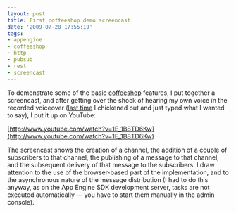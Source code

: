 ```yaml
---
layout: post
title: First coffeeshop demo screencast
date: '2009-07-28 17:55:19'
tags:
- appengine
- coffeeshop
- http
- pubsub
- rest
- screencast
---
```



To demonstrate some of the basic [coffeeshop](http://wiki.github.com/qmacro/coffeeshop) features, I put together a screencast, and after getting over the shock of hearing my own voice in the recorded voiceover ([last time](https://www.sdn.sap.com/irj/scn/weblogs?blog=/pub/wlg/1669) I chickened out and just typed what I wanted to say), I put it up on YouTube:

<object data="http://www.youtube.com/v/1E_1B8TD6Kw&hl=en&fs=1&rel=0" height="340" type="application/x-shockwave-flash" width="560"><param name="allowFullScreen" value="true"></param><param name="allowscriptaccess" value="always"></param><param name="src" value="http://www.youtube.com/v/1E_1B8TD6Kw&hl=en&fs=1&rel=0"></param><param name="allowfullscreen" value="true"></param></object>

[http://www.youtube.com/watch?v=1E_1B8TD6Kw](http://www.youtube.com/watch?v=1E_1B8TD6Kw)

The screencast shows the creation of a channel, the addition of a couple of subscribers to that channel, the publishing of a message to that channel, and the subsequent delivery of that message to the subscribers. I draw attention to the use of the browser-based part of the implementation, and to the asynchronous nature of the message distribution (I had to do this anyway, as on the App Engine SDK development server, tasks are not executed automatically — you have to start them manually in the admin console).


